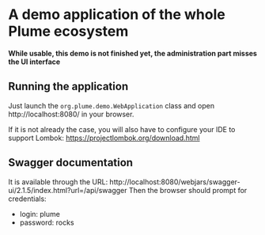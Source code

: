 A demo application of the whole Plume ecosystem
===============================================

**While usable, this demo is not finished yet, the administration part misses the UI interface**

Running the application
-----------------------
Just launch the `org.plume.demo.WebApplication` class and open http://localhost:8080/ in your browser.

If it is not already the case, you will also have to configure your IDE to support Lombok:
<https://projectlombok.org/download.html>

Swagger documentation
---------------------
It is available through the URL: http://localhost:8080/webjars/swagger-ui/2.1.5/index.html?url=/api/swagger
Then the browser should prompt for credentials:
- login: plume
- password: rocks
